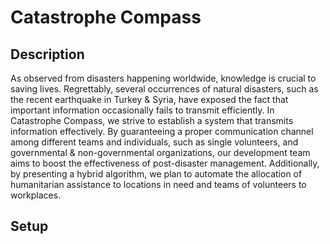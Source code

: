# Catastrophe Compass
## Description

As observed from disasters happening worldwide, knowledge is crucial to saving lives.
Regrettably, several occurrences of natural disasters, such as the recent earthquake in Turkey &
Syria, have exposed the fact that important information occasionally fails to transmit efficiently.
In Catastrophe Compass, we strive to establish a system that transmits information effectively.
By guaranteeing a proper communication channel among different teams and individuals, such
as single volunteers, and governmental & non-governmental organizations, our development
team aims to boost the effectiveness of post-disaster management. Additionally, by presenting a
hybrid algorithm, we plan to automate the allocation of humanitarian assistance to locations in
need and teams of volunteers to workplaces.

## Setup
